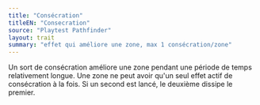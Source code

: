 ```yaml
---
title: "Consécration"
titleEN: "Consecration"
source: "Playtest Pathfinder"
layout: trait
summary: "effet qui améliore une zone, max 1 consécration/zone"
---
```


Un sort de consécration améliore une zone pendant une période de temps relativement longue. Une zone ne peut avoir qu'un seul effet actif de consécration à la fois. Si un second est lancé, le deuxième dissipe le premier.